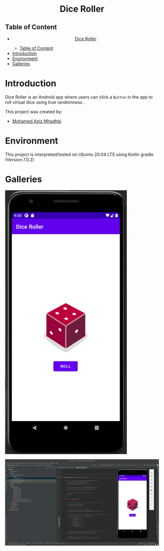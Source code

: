# <p align="center">Dice Roller</p>

## Table of Content

- [<p align="center">Dice Roller</p>](#dice-roller)
  - [Table of Content](#table-of-content)
- [Introduction](#introduction)
- [Environment](#environment)
- [Galleries](#galleries)

# Introduction

Dice Roller is an Android app where users can click a ```Button``` in the app to roll virtual dice using true randomness .

This project was created by:
- [Mohamed Aziz Mhadhbi](https://www.linkedin.com/in/mohamedaziz-mhadhbi-1951411ba/)

# Environment

This project is interpreted/tested on Ubuntu 20.04 LTS using Kotlin gradle (Version 7.0.2)

# Galleries
![](img/2021-10-15_09-05.png)

![](img/2021-10-15_09-07.png)